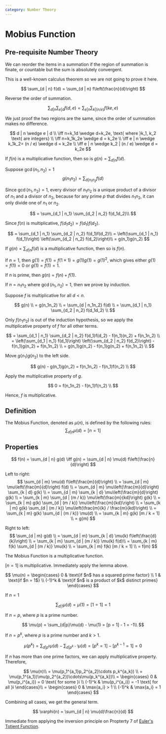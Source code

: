 ```yaml
---
category: Number Theory
---
```


<script lang="ts">
	import Proof from '$lib/component/content/Proof.svelte';
	import State from '$lib/component/content/State.svelte';
</script>

# Mobius Function

## Pre-requisite Number Theory

<State variant="assertion">

We can reorder the items in a summation if the region of summation is finate, or countable but the sum is absolutely convergent.

</State>

This is a well-known calculus theorem so we are not going to prove it here.

<State variant="lemma">

$$
\sum_{d | n} f(d) = \sum_{d | n} f\left(\frac{n}{d}\right)
$$

</State>

<Proof>

Reverse the order of summation.

</Proof>

<State variant="lemma">

$$
\sum_{d | n} \sum_{e | d} f(d, e) = \sum_{e | n} \sum_{k | (n / e)} f(ke, e)
$$

</State>

<Proof>

We just proof the two regions are the same, since the order of summation makes no difference.

$$
d | n \wedge e | d \\
\iff n=k_1d \wedge d=k_2e, \text{ where }k_1, k_2 \text{ are integers} \\
\iff n=k_1k_2e \wedge d = k_2e \\
\iff e | n \wedge k_1k_2= (n / e) \wedge d = k_2e \\
\iff e | n \wedge k_2 | (n / e) \wedge d = k_2e
$$

</Proof>

<State variant="lemma">

If $f(n)$ is a multiplicative function, then so is $g(n) = \sum_{d | n} f(d)$.

</State>

<Proof>

Suppose $\gcd(n_1, n_2) = 1$ 
$$
g(n_1n_2)
= \sum_{d | n_1n_2} f(d)
$$

Since $\gcd(n_1, n_2) = 1$, every divisor of $n_1n_2$ is a unique product of a divisor of $n_1$ and a divisor of $n_2$, because for any prime $p$ that divides $n_1n_2$, it can only divide one of $n_1$ or $n_2$.

$$
= \sum_{d_1 | n_1} \sum_{d_2 | n_2} f(d_1d_2)\\
$$

Since $f(n)$ is multiplicative, $f(d_1d_2) = f(d_1)f(d_2)$.

$$
= \sum_{d_1 | n_1} \sum_{d_2 | n_2} f(d_1)f(d_2)\\
= \left(\sum_{d_1 | n_1} f(d_1)\right) \left(\sum_{d_2 | n_2} f(d_2)\right)\\
= g(n_1)g(n_2)
$$

</Proof>

<State variant="lemma">

If $g(n) = \sum_{d | n} f(d)$ is a multiplicative function, then so is $f(n)$.

</State>

<Proof>

If $n = 1$, then $g(1) = f(1) = f(1 \times 1) = g(1)g(1) = g(1)^2$, which gives either $g(1) = f(1) = 0$ or $g(1) = f(1) = 1$.

If $n$ is prime, then $g(n) = f(n) + f(1)$.

If $n = n_1n_2$ where $\gcd(n_1, n_2) = 1$, then we prove by induction.

Suppose $f$ is multiplicative for all $d < n$.

$$
g(n) \\
= g(n_1n_2) \\
= \sum_{d | n_1n_2} f(d) \\
= \sum_{d_1 | n_1} \sum_{d_2 | n_2} f(d_1d_2) \\
$$

Only $f(n_1n_2)$ is out of the induction hypothesis, so we apply the multiplicative property of $f$ for all other terms.

$$
= \sum_{d_1 | n_1} \sum_{d_2 | n_2} f(d_1)f(d_2) - f(n_1)(n_2) + f(n_1n_2) \\
= \left(\sum_{d_1 | n_1} f(d_1)\right) \left(\sum_{d_2 | n_2} f(d_2)\right) - f(n_1)g(n_2) + f(n_1n_2) \\
= g(n_1)g(n_2) - f(n_1)g(n_2) + f(n_1n_2) \\
$$

Move $g(n_1)g(n_2)$ to the left side.

$$
g(n) - g(n_1)g(n_2) = f(n_1n_2) - f(n_1)f(n_2) \\
$$

Apply the multiplicative property of $g$.

$$
0 = f(n_1n_2) - f(n_1)f(n_2) \\
$$

Hence, $f$ is multiplicative.

</Proof>

## Definition

<State variant="definition">

The Mobius Function, denoted as $\mu(n)$, is defined by the following rules:
$$
\sum_{d | n} \mu(d) = [n = 1]
$$

</State>

## Properties

<State variant="theorem" name="Inversion Principle">

$$
f(n) = \sum_{d | n} g(d) \iff g(n) = \sum_{d | n} \mu(d) f\left(\frac{n}{d}\right)
$$

</State>

<Proof>

Left to right:
$$
\sum_{d | m} \mu(d) f\left(\frac{m}{d}\right) \\
= \sum_{d | m} \mu\left(\frac{m}{d}\right) f(d) \\
= \sum_{d | m} \mu\left(\frac{m}{d}\right) \sum_{k | d} g(k) \\
= \sum_{d | m} \sum_{k | d} \mu\left(\frac{m}{d}\right) g(k) \\
= \sum_{k | m} \sum_{d | (m / k)} \mu\left(\frac{m}{kd}\right) g(k) \\
= \sum_{k | m} g(k) \sum_{d | (m / k)} \mu\left(\frac{m}{kd}\right) \\
= \sum_{k | m} g(k) \sum_{d | (m / k)} \mu\left(\frac{m}{k} / \frac{m}{kd}\right) \\
= \sum_{k | m} g(k) \sum_{d | (m / k)} \mu(d) \\
= \sum_{k | m} g(k) [m / k = 1] \\
= g(m)
$$

Right to left:
$$
\sum_{d | m} g(d) \\
= \sum_{d | m} \sum_{k | d} \mu(k) f\left(\frac{d}{k}\right) \\
= \sum_{k | m} \sum_{d | (m / k)} \mu(k) f(d)\\
= \sum_{k | m} f(k) \sum_{d | (m / k)} \mu(k) \\
= \sum_{k | m} f(k) [m / k = 1] \\
= f(m)
$$

</Proof>

<State variant="theorem" name="Multiplicative Property">

The Mobius Function is a multiplicative function.

</State>

<Proof>

$[n = 1]$ is multiplicative. Immediately apply the lemma above.

</Proof>

<State variant="theorem" name="General Term">

$$
\mu(n) = \begin{cases}
	0 & \text{if $n$ has a squared prime factor} \\
	1 & \text{if $n = 1$} \\
	(-1)^k & \text{if $n$ is a product of $k$ distinct primes}
\end{cases}
$$

</State>

<Proof>

If $n = 1$

$$
\sum_{d|1}\mu(d) = \mu(1) = [1 = 1] = 1
$$

If $n = p$, where $p$ is a prime number.

$$
\mu(p) = \sum_{d|p}\mu(d) - \mu(1) = [p = 1] - 1 = -1\\
$$

If $n = p^k$, where $p$ is a prime number and $k > 1$.

$$
\mu(p^k) = \sum_{d|p^k}\mu(d) - \sum_{d|p^{k-1}}\mu(d) = [p^k = 1] - [p^{k-1} = 1] = 0
$$

If $n$ has more than one prime factors, we can apply multiplicative property. Therefore,

$$
\mu(n)\\
= \mu(p_1^{a_1}p_2^{a_2}\cdots p_k^{a_k}) \\
= \mu(p_1^{a_1})\mu(p_2^{a_2})\cdots\mu(p_k^{a_k})\\
= \begin{cases}
	0 & \mu(p_i^{a_i}) = 0 \text{ for some }i \\
	(-1)^k & \mu(p_i^{a_i}) = -1 \text{ for all }i
\end{cases}\\
= \begin{cases}
	0 & \max{a_i} > 1 \\
	(-1)^k & \max{a_i} = 1
\end{cases}
$$

Combining all cases, we get the general term.

</Proof>

<State variant="theorem" name="Relation to Eular's Totient Function">

$$
\varphi(n) = \sum_{d | n} \mu(d)\frac{n}{d}
$$

</State>

<Proof>

Immediate from applying the inversion principle on Propterty 7 of [Euler's Totient Function](/note/eulers-totient-function).

</Proof>